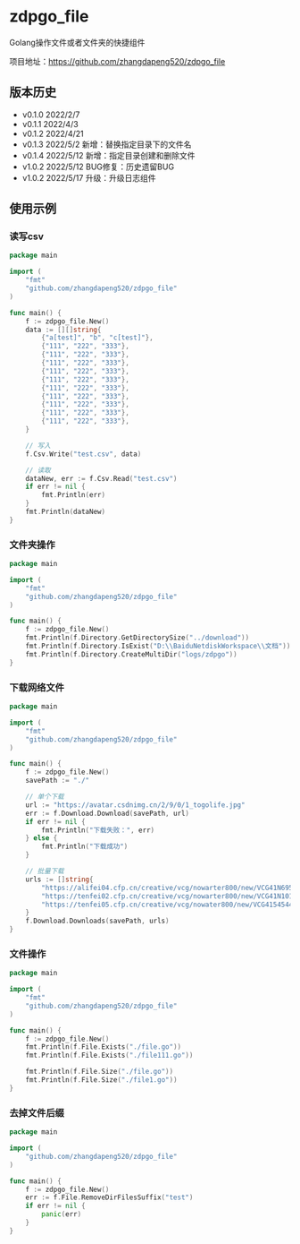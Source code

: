 # zdpgo_file
Golang操作文件或者文件夹的快捷组件

项目地址：https://github.com/zhangdapeng520/zdpgo_file

## 版本历史
- v0.1.0 2022/2/7
- v0.1.1 2022/4/3
- v0.1.2 2022/4/21
- v0.1.3 2022/5/2   新增：替换指定目录下的文件名
- v0.1.4 2022/5/12  新增：指定目录创建和删除文件
- v1.0.2 2022/5/12  BUG修复：历史遗留BUG
- v1.0.2 2022/5/17  升级：升级日志组件

## 使用示例
### 读写csv
```go
package main

import (
	"fmt"
	"github.com/zhangdapeng520/zdpgo_file"
)

func main() {
	f := zdpgo_file.New()
	data := [][]string{
		{"a[test]", "b", "c[test]"},
		{"111", "222", "333"},
		{"111", "222", "333"},
		{"111", "222", "333"},
		{"111", "222", "333"},
		{"111", "222", "333"},
		{"111", "222", "333"},
		{"111", "222", "333"},
		{"111", "222", "333"},
		{"111", "222", "333"},
		{"111", "222", "333"},
	}

	// 写入
	f.Csv.Write("test.csv", data)

	// 读取
	dataNew, err := f.Csv.Read("test.csv")
	if err != nil {
		fmt.Println(err)
	}
	fmt.Println(dataNew)
}
```

### 文件夹操作
```go
package main

import (
	"fmt"
	"github.com/zhangdapeng520/zdpgo_file"
)

func main() {
	f := zdpgo_file.New()
	fmt.Println(f.Directory.GetDirectorySize("../download"))
	fmt.Println(f.Directory.IsExist("D:\\BaiduNetdiskWorkspace\\文档"))
	fmt.Println(f.Directory.CreateMultiDir("logs/zdpgo"))
}
```

### 下载网络文件
```go
package main

import (
	"fmt"
	"github.com/zhangdapeng520/zdpgo_file"
)

func main() {
	f := zdpgo_file.New()
	savePath := "./"

	// 单个下载
	url := "https://avatar.csdnimg.cn/2/9/0/1_togolife.jpg"
	err := f.Download.Download(savePath, url)
	if err != nil {
		fmt.Println("下载失败：", err)
	} else {
		fmt.Println("下载成功")
	}

	// 批量下载
	urls := []string{
		"https://alifei04.cfp.cn/creative/vcg/nowarter800/new/VCG41N695593548.jpg",
		"https://tenfei02.cfp.cn/creative/vcg/nowarter800/new/VCG41N1014325904.jpg",
		"https://tenfei05.cfp.cn/creative/vcg/nowater800/new/VCG41545444880.jpg",
	}
	f.Download.Downloads(savePath, urls)
}
```

### 文件操作
```go
package main

import (
	"fmt"
	"github.com/zhangdapeng520/zdpgo_file"
)

func main() {
	f := zdpgo_file.New()
	fmt.Println(f.File.Exists("./file.go"))
	fmt.Println(f.File.Exists("./file111.go"))

	fmt.Println(f.File.Size("./file.go"))
	fmt.Println(f.File.Size("./file1.go"))
}
```

### 去掉文件后缀
```go
package main

import (
	"github.com/zhangdapeng520/zdpgo_file"
)

func main() {
	f := zdpgo_file.New()
	err := f.File.RemoveDirFilesSuffix("test")
	if err != nil {
		panic(err)
	}
}
```